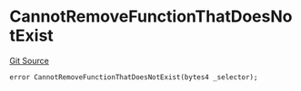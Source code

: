 # CannotRemoveFunctionThatDoesNotExist
[Git Source](https://github.com/thrackle-io/rules-engine/blob/1f87ef51d3f81854db8d1b233a920d59919e0ac3/src/protocol/economic/ruleProcessor/RuleProcessorDiamondLib.sol)


```solidity
error CannotRemoveFunctionThatDoesNotExist(bytes4 _selector);
```

